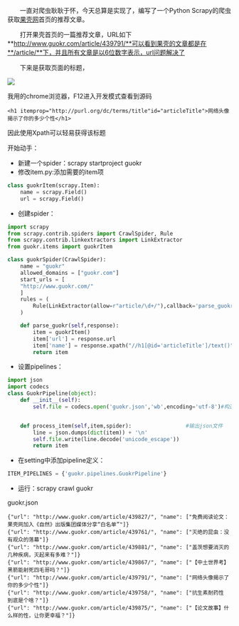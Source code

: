 　　一直对爬虫耿耿于怀，今天总算是实现了，编写了一个Python Scrapy的爬虫获取[果壳网](http://www.guokr.com)首页的推荐文章。

　　打开果壳首页的一篇推荐文章，URL如下**http://www.guokr.com/article/439791/**可以看到果壳的文章都是在**/article/**下，并且所有文章是以6位数字表示，url问题解决了

　　下来是获取页面的标题，

![](http://i.imgur.com/Xso1CzQ.png)

我用的chrome浏览器，F12进入开发模式查看到源码

    <h1 itemprop="http://purl.org/dc/terms/title"id="articleTitle">网络头像揭示了你的多少个性</h1>

因此使用Xpath可以轻易获得该标题

开始动手：

- 新建一个spider：scrapy startproject guokr
- 修改item.py:添加需要的item项

```python
class guokrItem(scrapy.Item):
	name = scrapy.Field()
	url = scrapy.Field()
```
- 创建spider：
```python
import scrapy
from scrapy.contrib.spiders import CrawlSpider, Rule
from scrapy.contrib.linkextractors import LinkExtractor
from guokr.items import guokrItem

class guokrSpider(CrawlSpider):
	name = "guokr"
	allowed_domains = ["guokr.com"]
	start_urls = [
	"http://www.guokr.com/"
	]
	rules = (
		Rule(LinkExtractor(allow=r"article/\d+/"),callback='parse_guokr'),#设置rule使用正则从start_urls中匹配符合条件的url并返回给parse_guokr
	)

	def parse_guokr(self,response):		
		item = guokrItem()
		item['url'] = response.url
		item['name'] = response.xpath("//h1[@id='articleTitle']/text()").extract()#获取h1标签下id属性为articleTitle的值，也就是标题
		return item
```
- 设置pipelines：
```python
import json
import codecs
class GuokrPipeline(object):
	def __init__(self):
		self.file = codecs.open('guokr.json','wb',encoding='utf-8')#构造函数中定义编码


	def process_item(self,item,spider):					#输出json文件
		line = json.dumps(dict(item)) + '\n'
		self.file.write(line.decode('unicode_escape'))
		return item
```
- 在setting中添加pipeline定义：

````python
ITEM_PIPELINES = {'guokr.pipelines.GuokrPipeline'}
````

- 运行：scrapy crawl guokr

guokr.json

```
{"url": "http://www.guokr.com/article/439827/", "name": ["免费阅读论文：果壳网加入《自然》出版集团媒体分享“白名单”"]}
{"url": "http://www.guokr.com/article/439761/", "name": ["灭绝的昆虫：没有观众的落幕"]}
{"url": "http://www.guokr.com/article/439881/", "name": ["盖茨想要消灭的几种疾病，灭起来有多难？"]}
{"url": "http://www.guokr.com/article/439867/", "name": ["【中土世界考】黑箭能射死四毛哥吗？"]}
{"url": "http://www.guokr.com/article/439791/", "name": ["网络头像揭示了你的多少个性"]}
{"url": "http://www.guokr.com/article/439758/", "name": ["抗生素耐药性 到底是个啥？"]}
{"url": "http://www.guokr.com/article/439875/", "name": ["【论文故事】什么样的性，让你更幸福？"]}

```